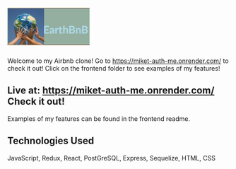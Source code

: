 # ![logo]
[logo]: ./assets//eartbnb%20logo.png

Welcome to my Airbnb clone! Go to https://miket-auth-me.onrender.com/ to check it out!
Click on the frontend folder to see examples of my features!


## Live at: https://miket-auth-me.onrender.com/  Check it out!

Examples of my features can be found in the frontend readme.

## Technologies Used
JavaScript, Redux, React, PostGreSQL, Express, Sequelize, HTML, CSS
